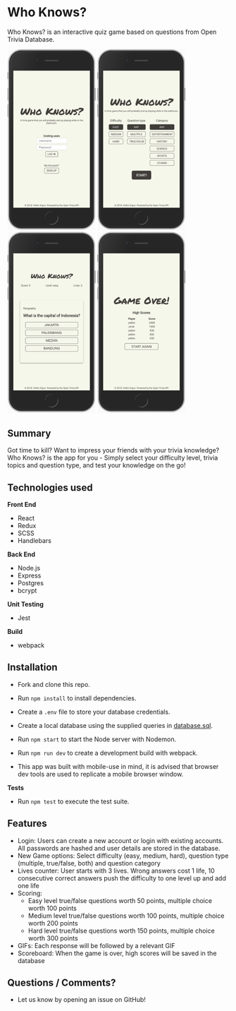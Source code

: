 # **Who Knows?**

Who Knows? is an interactive quiz game based on questions from Open Trivia Database.

<p float="left">
  <img src="./static/assets/readme-login.png?raw=true" alt="Login" width=200px>
  <img src="./static/assets/readme-newGame.png?raw=true" alt="New Game" width=200px>
  <img src="./static/assets/readme-trivia.png?raw=true" alt="Trivia" width=200px>
  <img src="./static/assets/readme-gameOver.png?raw=true" alt="Game Over" width=200px>
</p>

## Summary

Got time to kill? Want to impress your friends with your trivia knowledge? Who Knows? is the app for you - Simply select your difficulty level, trivia topics and question type, and test your knowledge on the go!

## Technologies used

**Front End**

- React
- Redux
- SCSS
- Handlebars

**Back End**

- Node.js
- Express
- Postgres
- bcrypt

**Unit Testing**

- Jest

**Build**

- webpack

## Installation

- Fork and clone this repo.
- Run `npm install` to install dependencies.
- Create a `.env` file to store your database credentials.
- Create a local database using the supplied queries in [database.sql](database.sql).
- Run `npm start` to start the Node server with Nodemon.
- Run `npm run dev` to create a development build with webpack.

- This app was built with mobile-use in mind, it is advised that browser dev tools are used to replicate a mobile browser window.

**Tests**

- Run `npm test` to execute the test suite.

## Features

- Login: Users can create a new account or login with existing accounts. All passwords are hashed and user details are stored in the database.
- New Game options: Select difficulty (easy, medium, hard), question type (multiple, true/false, both) and question category
- Lives counter: User starts with 3 lives. Wrong answers cost 1 life, 10 consecutive correct answers push the difficulty to one level up and add one life
- Scoring:
  - Easy level true/false questions worth 50 points, multiple choice worth 100 points
  - Medium level true/false questions worth 100 points, multiple choice worth 200 points
  - Hard level true/false questions worth 150 points, multiple choice worth 300 points
- GIFs: Each response will be followed by a relevant GIF
- Scoreboard: When the game is over, high scores will be saved in the database

## Questions / Comments?

- Let us know by opening an issue on GitHub!
